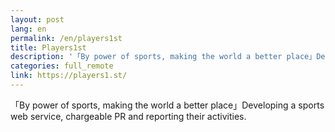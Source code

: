 ```yaml
---
layout: post
lang: en
permalink: /en/players1st
title: Players1st
description: '「By power of sports, making the world a better place」Developing a sports web service, chargeable PR and reporting their activities.'
categories: full_remote
link: https://players1.st/
---
```


<p>「By power of sports, making the world a better place」Developing a sports web service, chargeable PR and reporting their activities.</p>
